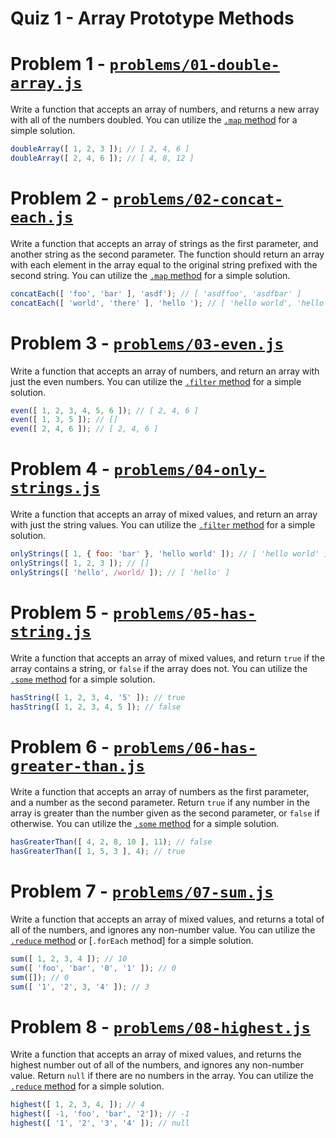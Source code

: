 # Quiz 1 - Array Prototype Methods


Problem 1 - [`problems/01-double-array.js`](problems/01-double-array.js)
========================================================================

Write a function that accepts an array of numbers, and returns a new array with
all of the numbers doubled. You can utilize the [`.map` method][map] for a
simple solution.

```js
doubleArray([ 1, 2, 3 ]); // [ 2, 4, 6 ]
doubleArray([ 2, 4, 6 ]); // [ 4, 8, 12 ]
```


Problem 2 - [`problems/02-concat-each.js`](problems/02-concat-each.js)
======================================================================

Write a function that accepts an array of strings as the first parameter, and
another string as the second parameter. The function should return an array with
each element in the array equal to the original string prefixed with the second
string. You can utilize the [`.map` method][map] for a simple solution.

```js
concatEach([ 'foo', 'bar' ], 'asdf'); // [ 'asdffoo', 'asdfbar' ]
concatEach([ 'world', 'there' ], 'hello '); // [ 'hello world', 'hello here' ]
```


Problem 3 - [`problems/03-even.js`](problems/03-even.js)
========================================================

Write a function that accepts an array of numbers, and return an array with just
the even numbers. You can utilize the [`.filter` method][filter] for a simple
solution.

```js
even([ 1, 2, 3, 4, 5, 6 ]); // [ 2, 4, 6 ]
even([ 1, 3, 5 ]); // []
even([ 2, 4, 6 ]); // [ 2, 4, 6 ]
```


Problem 4 - [`problems/04-only-strings.js`](problems/04-only-strings.js)
========================================================================

Write a function that accepts an array of mixed values, and return an array with
just the string values. You can utilize the [`.filter` method][filter] for a
simple solution.

```js
onlyStrings([ 1, { foo: 'bar' }, 'hello world' ]); // [ 'hello world' ]
onlyStrings([ 1, 2, 3 ]); // []
onlyStrings([ 'hello', /world/ ]); // [ 'hello' ]
```


Problem 5 - [`problems/05-has-string.js`](problems/05-has-string.js)
====================================================================

Write a function that accepts an array of mixed values, and return `true` if the
array contains a string, or `false` if the array does not. You can utilize the
[`.some` method][some] for a simple solution.

```js
hasString([ 1, 2, 3, 4, '5' ]); // true
hasString([ 1, 2, 3, 4, 5 ]); // false
```


Problem 6 - [`problems/06-has-greater-than.js`](problems/06-has-greater-than.js)
================================================================================

Write a function that accepts an array of numbers as the first parameter, and a
number as the second parameter. Return `true` if any number in the array is
greater than the number given as the second parameter, or `false` if otherwise.
You can utilize the [`.some` method][some] for a simple solution.

```js
hasGreaterThan([ 4, 2, 8, 10 ], 11); // false
hasGreaterThan([ 1, 5, 3 ], 4); // true
```


Problem 7 - [`problems/07-sum.js`](problems/07-sum.js)
======================================================

Write a function that accepts an array of mixed values, and returns a total of
all of the numbers, and ignores any non-number value. You can utilize the
[`.reduce` method][reduce] or [`.forEach` method] for a simple solution.

```js
sum([ 1, 2, 3, 4 ]); // 10
sum([ 'foo', 'bar', '0', '1' ]); // 0
sum([]); // 0
sum([ '1', '2', 3, '4' ]); // 3
```


Problem 8 - [`problems/08-highest.js`](problems/08-highest.js)
==============================================================

Write a function that accepts an array of mixed values, and returns the highest
number out of all of the numbers, and ignores any non-number value. Return
`null` if there are no numbers in the array. You can utilize the
[`.reduce` method][reduce] for a simple solution.

```js
highest([ 1, 2, 3, 4, ]); // 4
highest([ -1, 'foo', 'bar', '2']); // -1
highest([ '1', '2', '3', '4' ]); // null
```

<!-- Links -->
[map]: https://developer.mozilla.org/en-US/docs/Web/JavaScript/Reference/Global_Objects/Array/map
[forEach]: https://developer.mozilla.org/en-US/docs/Web/JavaScript/Reference/Global_Objects/Array/forEach
[some]: https://developer.mozilla.org/en-US/docs/Web/JavaScript/Reference/Global_Objects/Array/some
[filter]: https://developer.mozilla.org/en-US/docs/Web/JavaScript/Reference/Global_Objects/Array/filter
[reduce]: https://developer.mozilla.org/en-US/docs/Web/JavaScript/Reference/Global_Objects/Array/reduce
